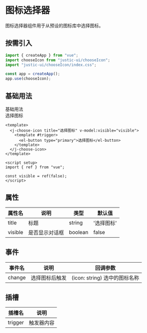 # 图标选择器

图标选择器组件用于从预设的图标库中选择图标。

## 按需引入

```javascript
import { createApp } from "vue";
import chooseIcon from "justic-ui/chooseIcon";
import "justic-ui/chooseIcon/index.css";

const app = createApp();
app.use(chooseIcon);
```

## 基础用法

<div class="component-preview-container">
  <div class="component-preview-item">
    <div class="component-preview-block">
      <div class="component-preview-title">基础用法</div>
        <j-choose-icon title="选择图标" v-model:visible="visible">
            选择图标
        </j-choose-icon>
    </div>

  </div>
</div>

<script setup>
import { ref } from "vue";

const visible = ref(false);
</script>

```vue
<template>
  <j-choose-icon title="选择图标" v-model:visible="visible">
    <template #trigger>
      <el-button type="primary">选择图标</el-button>
    </template>
  </j-choose-icon>
</template>

<script setup>
import { ref } from "vue";

const visible = ref(false);
</script>
```

## 属性

| 属性名  | 说明           | 类型    | 默认值     |
| ------- | -------------- | ------- | ---------- |
| title   | 标题           | string  | '选择图标' |
| visible | 是否显示对话框 | boolean | false      |

## 事件

| 事件名 | 说明           | 回调参数                      |
| ------ | -------------- | ----------------------------- |
| change | 选择图标后触发 | (icon: string) 选中的图标名称 |

## 插槽

| 插槽名  | 说明       |
| ------- | ---------- |
| trigger | 触发器内容 |
